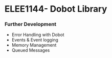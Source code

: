 # ELEE1144- Dobot Library

### Further Development

+ Error Handling with Dobot
+ Events & Event logging
+ Memory Management
+ Queued Messages